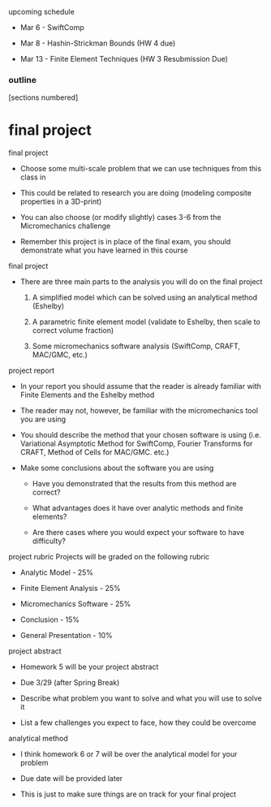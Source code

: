 <span>upcoming schedule</span>

-   Mar 6 - SwiftComp

-   Mar 8 - Hashin-Strickman Bounds (HW 4 due)

-   Mar 13 - Finite Element Techniques (HW 3 Resubmission Due)

### outline

\[sections numbered\]

final project
=============

<span>final project</span>

-   Choose some multi-scale problem that we can use techniques from this class in

-   This could be related to research you are doing (modeling composite properties in a 3D-print)

-   You can also choose (or modify slightly) cases 3-6 from the Micromechanics challenge

-   Remember this project is in place of the final exam, you should demonstrate what you have learned in this course

<span>final project</span>

-   There are three main parts to the analysis you will do on the final project

    1.  A simplified model which can be solved using an analytical method (Eshelby)

    2.  A parametric finite element model (validate to Eshelby, then scale to correct volume fraction)

    3.  Some micromechanics software analysis (SwiftComp, CRAFT, MAC/GMC, etc.)

<span>project report</span>

-   In your report you should assume that the reader is already familiar with Finite Elements and the Eshelby method

-   The reader may not, however, be familiar with the micromechanics tool you are using

-   You should describe the method that your chosen software is using (i.e. Variational Asymptotic Method for SwiftComp, Fourier Transforms for CRAFT, Method of Cells for MAC/GMC. etc.)

-   Make some conclusions about the software you are using

    -   Have you demonstrated that the results from this method are correct?

    -   What advantages does it have over analytic methods and finite elements?

    -   Are there cases where you would expect your software to have difficulty?

<span>project rubric</span> Projects will be graded on the following rubric

-   Analytic Model - 25%

-   Finite Element Analysis - 25%

-   Micromechanics Software - 25%

-   Conclusion - 15%

-   General Presentation - 10%

<span>project abstract</span>

-   Homework 5 will be your project abstract

-   Due 3/29 (after Spring Break)

-   Describe what problem you want to solve and what you will use to solve it

-   List a few challenges you expect to face, how they could be overcome

<span>analytical method</span>

-   I think homework 6 or 7 will be over the analytical model for your problem

-   Due date will be provided later

-   This is just to make sure things are on track for your final project
